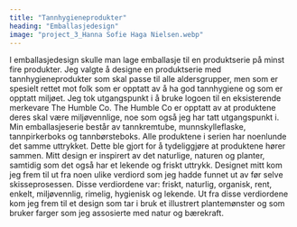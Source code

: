```yaml
---
title: "Tannhygieneprodukter"
heading: "Emballasjedesign"
image: "project_3_Hanna Sofie Haga Nielsen.webp"
---
```


I emballasjedesign skulle man lage emballasje til en produktserie på minst fire produkter. 
Jeg valgte å designe en produktserie med tannhygieneprodukter som skal passe til alle aldersgrupper, men som er spesielt rettet mot folk som er opptatt av å ha god tannhygiene og som er opptatt miljøet. Jeg tok utgangspunkt i å bruke logoen til en eksisterende merkevare The Humble Co. The Humble Co er opptatt av at produktene deres skal være miljøvennlige, noe som også jeg har tatt utgangspunkt i. Min emballasjeserie består av tannkremtube, munnskylleflaske, tannpirkerboks og tannbørsteboks. Alle produktene i serien har noenlunde det samme uttrykket. Dette ble gjort for å tydeliggjøre at produktene hører sammen. Mitt design er inspirert av det naturlige, naturen og planter, samtidig som det også har et lekende og friskt uttrykk. Designet mitt kom jeg frem til ut fra noen ulike verdiord som jeg hadde funnet ut av før selve skisseprosessen. Disse verdiordene var: friskt, naturlig, organisk, rent, enkelt, miljøvennlig, rimelig, hygienisk og lekende. Ut fra disse verdiordene kom jeg frem til et design som tar i bruk et illustrert plantemønster og som bruker farger som jeg assosierte med natur og bærekraft.
